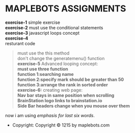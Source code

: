 # MAPLEBOTS ASSIGNMENTS #
**exercise-1**
  simple exercise  
**exercise-2**
 must use the conditional statements  
**exercise-3**
   javascript loops concept  
**exercise-4**  
     resturant code
  >must use the this method  
  >don't change the generatemenu() function  
**exercise-5**
    Advanced looping concept:  
    **must use three function**  
    **function 1:searching name**  
    **function 2:specify mark should be greater than 50**  
    **function 3:arrange the rank in sorted order**  
 **exercise-6:**
   creating web page:  
   **Nav bar stays in same position when scrolling**  
   **BrainStation logo links to brainstation.io**  
   **Side Bar headers change when you mouse over them**  
   
   now i am using _emphasis for last six words_.  
   - Copyright: Copyright © 1215 by maplebots.com  
